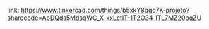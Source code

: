 link: https://www.tinkercad.com/things/b5xkY8qqq7K-projeto?sharecode=ApDQds5MdsqWC_X-xxLctIT-1T2O34-lTL7MZ20bqZU

